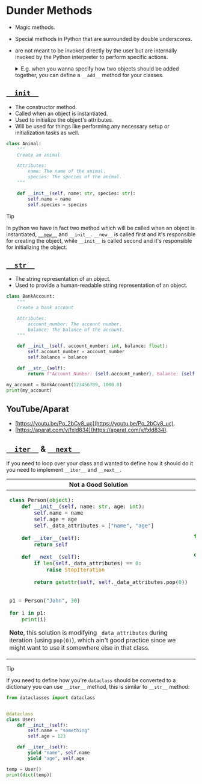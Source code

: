 # Dunder Methods

- Magic methods.
- Special methods in Python that are surrounded by double underscores.
- are not meant to be invoked directly by the user but are internally invoked by the Python interpreter to perform specific actions.

  <details>
  <summary>E.g. when you wanna specify how two objects should be added together, you can define a <code>__add__</code> method for your classes.</summary>

  ```py
  class Account:
    def __init__(self, balance: float):
        self.balance = balance
  class Credit:
      def __init__(self, amount: float):
          self.amount = amount
      def __add__(self, account: Account) -> float:
          return account.balance + self.amount
  my_account = Account(100)
  my_credit = Credit(20)
  print(my_credit + my_account)
  ```

  </details>

## [`__init__`](https://docs.python.org/3/reference/datamodel.html#object.__init__)

- The constructor method.
- Called when an object is instantiated.
- Used to initialize the object's attributes.
- Will be used for things like performing any necessary setup or initialization tasks as well.

```py
class Animal:
    """
    Create an animal

    Attributes:
        name: The name of the animal.
        species: The species of the animal.
    """

    def __init__(self, name: str, species: str):
        self.name = name
        self.species = species
```

> [!TIP]
>
> In python we have in fact two method which will be called when an object is instantiated, [`__new__`](https://docs.python.org/3/reference/datamodel.html#object.__new__) and `__init__`. `__new__` is called first and it's responsible for creating the object, while `__init__` is called second and it's responsible for initializing the object.

## [`__str__`](https://docs.python.org/3/reference/datamodel.html#object.__str__)

- The string representation of an object.
- Used to provide a human-readable string representation of an object.

```py
class BankAccount:
    """
    Create a bank account

    Attributes:
        account_number: The account number.
        balance: The balance of the account.
    """

    def __init__(self, account_number: int, balance: float):
        self.account_number = account_number
        self.balance = balance

    def __str__(self):
        return f"Account Number: {self.account_number}, Balance: {self.balance}"

my_account = BankAccount(123456789, 1000.0)
print(my_account)
```

## YouTube/Aparat

- [https://youtu.be/Po_2bCv8_uc](https://youtu.be/Po_2bCv8_uc).
- [https://aparat.com/v/fxld834](https://aparat.com/v/fxld834).

## [`__iter__`](https://docs.python.org/3/library/stdtypes.html#container.__iter__) & [`__next__`](https://docs.python.org/3/library/stdtypes.html#iterator.__next__)

If you need to loop over your class and wanted to define how it should do it you need to implement `__iter__` and `__next__`.

<table>
<thead><tr><th>Not a Good Solution</th><th><a href="../09-generators/README.md">Generators</a></th><th><code>__iter__</code> & <code>__next__</code></th></tr></thead>
<tbody><tr><td>

```py
class Person(object):
    def __init__(self, name: str, age: int):
        self.name = name
        self.age = age
        self._data_attributes = ["name", "age"]

    def __iter__(self):
        return self

    def __next__(self):
        if len(self._data_attributes) == 0:
            raise StopIteration

        return getattr(self, self._data_attributes.pop(0))


p1 = Person("John", 30)

for i in p1:
    print(i)
```

**Note**, this solution is modifying `_data_attributes` during iteration (using `pop(0)`), which ain't good practice since we might want to use it somewhere else in that class.

</td><td>

```py
from typing import Iterator


class Person(object):
    def __init__(self, name: str, age: int):
        self.name = name
        self.age = age
        self._data_attributes = ["name", "age"]

    def __iter__(self) -> Iterator[str | int]:
        # return (getattr(self, attr) for attr in self._data_attributes)
        for attr_name in self._data_attributes:
            yield getattr(self, attr_name)
```

</td><td>

```py
class Person(object):
    def __init__(self, name: str, age: int):
        self.name = name
        self.age = age
        self._data_attributes = ["name", "age"]
        self._index = 0  # Track iteration state

    def __iter__(self):
        self._index = 0  # Reset for new iterations
        return self

    def __next__(self):
        if self._index >= len(self._data_attributes):
            raise StopIteration
        attr_name = self._data_attributes[self._index]
        self._index += 1
        return getattr(self, attr_name)
```

</td></tr></tbody>
</table>

> [!TIP]
>
> If you need to define how you're `dataclass` should be converted to a dictionary you can use `__iter__` method, this is similar to `__str__` method:
>
> ```py
> from dataclasses import dataclass
> 
> 
> @dataclass
> class User:
>     def __init__(self):
>         self.name = "something"
>         self.age = 123
>
>     def __iter__(self):
>         yield "name", self.name
>         yield "age", self.age
>
> temp = User()
> print(dict(temp))
> ```
